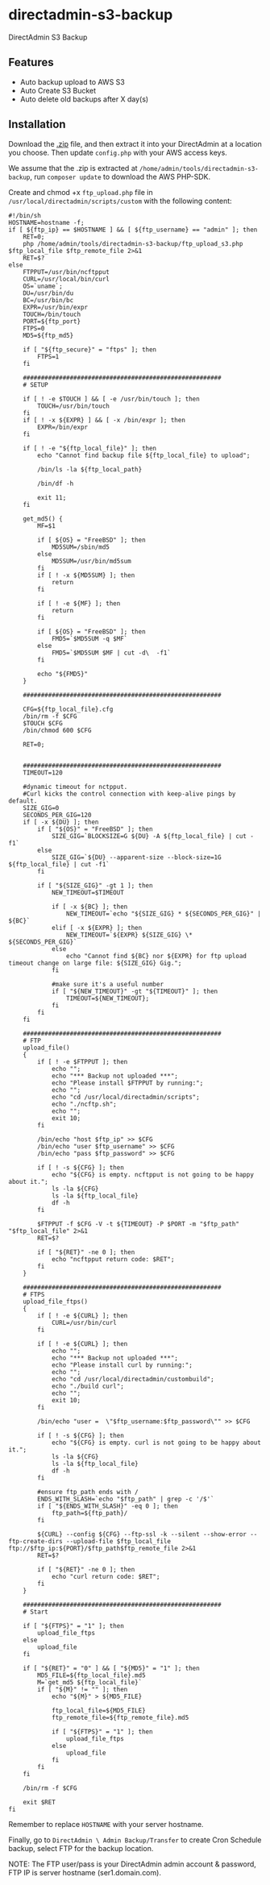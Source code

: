 # directadmin-s3-backup
DirectAdmin S3 Backup

Features
--------
- Auto backup upload to AWS S3
- Auto Create S3 Bucket
- Auto delete old backups after X day(s)

Installation
------------

Download the [.zip](https://github.com/powerkernel/directadmin-s3-backup/archive/master.zip) file, and then extract it into your DirectAdmin at a location you choose. Then update `config.php` with your AWS access keys.

We assume that the .zip is extracted at `/home/admin/tools/directadmin-s3-backup`, run `composer update` to download the AWS PHP-SDK.

Create and chmod +x `ftp_upload.php` file in `/usr/local/directadmin/scripts/custom` with the following content:
```
#!/bin/sh
HOSTNAME=hostname -f;
if [ ${ftp_ip} == $HOSTNAME ] && [ ${ftp_username} == "admin" ]; then
	RET=0;
	php /home/admin/tools/directadmin-s3-backup/ftp_upload_s3.php $ftp_local_file $ftp_remote_file 2>&1
	RET=$?	
else
	FTPPUT=/usr/bin/ncftpput
	CURL=/usr/local/bin/curl
	OS=`uname`;
	DU=/usr/bin/du
	BC=/usr/bin/bc
	EXPR=/usr/bin/expr
	TOUCH=/bin/touch
	PORT=${ftp_port}
	FTPS=0
	MD5=${ftp_md5}

	if [ "${ftp_secure}" = "ftps" ]; then
		FTPS=1
	fi

	#######################################################
	# SETUP

	if [ ! -e $TOUCH ] && [ -e /usr/bin/touch ]; then
		TOUCH=/usr/bin/touch
	fi
	if [ ! -x ${EXPR} ] && [ -x /bin/expr ]; then
		EXPR=/bin/expr
	fi

	if [ ! -e "${ftp_local_file}" ]; then
		echo "Cannot find backup file ${ftp_local_file} to upload";

		/bin/ls -la ${ftp_local_path}

		/bin/df -h

		exit 11;
	fi

	get_md5() {
		MF=$1

		if [ ${OS} = "FreeBSD" ]; then
			MD5SUM=/sbin/md5
		else
			MD5SUM=/usr/bin/md5sum
		fi
		if [ ! -x ${MD5SUM} ]; then
			return
		fi

		if [ ! -e ${MF} ]; then
			return
		fi

		if [ ${OS} = "FreeBSD" ]; then
			FMD5=`$MD5SUM -q $MF`
		else
			FMD5=`$MD5SUM $MF | cut -d\  -f1`
		fi

		echo "${FMD5}"
	}

	#######################################################

	CFG=${ftp_local_file}.cfg
	/bin/rm -f $CFG
	$TOUCH $CFG
	/bin/chmod 600 $CFG

	RET=0;


	#######################################################
	TIMEOUT=120

	#dynamic timeout for nctpput.
	#Curl kicks the control connection with keep-alive pings by default.
	SIZE_GIG=0
	SECONDS_PER_GIG=120
	if [ -x ${DU} ]; then
		if [ "${OS}" = "FreeBSD" ]; then
			SIZE_GIG=`BLOCKSIZE=G ${DU} -A ${ftp_local_file} | cut -f1`
		else
			SIZE_GIG=`${DU} --apparent-size --block-size=1G ${ftp_local_file} | cut -f1`
		fi

		if [ "${SIZE_GIG}" -gt 1 ]; then
			NEW_TIMEOUT=$TIMEOUT

			if [ -x ${BC} ]; then
				NEW_TIMEOUT=`echo "${SIZE_GIG} * ${SECONDS_PER_GIG}" | ${BC}`
			elif [ -x ${EXPR} ]; then
				NEW_TIMEOUT=`${EXPR} ${SIZE_GIG} \* ${SECONDS_PER_GIG}`
			else
				echo "Cannot find ${BC} nor ${EXPR} for ftp upload timeout change on large file: ${SIZE_GIG} Gig.";
			fi

			#make sure it's a useful number
			if [ "${NEW_TIMEOUT}" -gt "${TIMEOUT}" ]; then
				TIMEOUT=${NEW_TIMEOUT};
			fi
		fi
	fi

	#######################################################
	# FTP
	upload_file()
	{
		if [ ! -e $FTPPUT ]; then
			echo "";
			echo "*** Backup not uploaded ***";
			echo "Please install $FTPPUT by running:";
			echo "";
			echo "cd /usr/local/directadmin/scripts";
			echo "./ncftp.sh";
			echo "";
			exit 10;
		fi

		/bin/echo "host $ftp_ip" >> $CFG
		/bin/echo "user $ftp_username" >> $CFG
		/bin/echo "pass $ftp_password" >> $CFG

		if [ ! -s ${CFG} ]; then
			echo "${CFG} is empty. ncftpput is not going to be happy about it.";
			ls -la ${CFG}
			ls -la ${ftp_local_file}
			df -h
		fi

		$FTPPUT -f $CFG -V -t ${TIMEOUT} -P $PORT -m "$ftp_path" "$ftp_local_file" 2>&1
		RET=$?

		if [ "${RET}" -ne 0 ]; then
			echo "ncftpput return code: $RET";
		fi
	}

	#######################################################
	# FTPS
	upload_file_ftps()
	{
		if [ ! -e ${CURL} ]; then
			CURL=/usr/bin/curl
		fi

		if [ ! -e ${CURL} ]; then
			echo "";
			echo "*** Backup not uploaded ***";
			echo "Please install curl by running:";
			echo "";
			echo "cd /usr/local/directadmin/custombuild";
			echo "./build curl";
			echo "";
			exit 10;
		fi

		/bin/echo "user =  \"$ftp_username:$ftp_password\"" >> $CFG

		if [ ! -s ${CFG} ]; then
			echo "${CFG} is empty. curl is not going to be happy about it.";
			ls -la ${CFG}
			ls -la ${ftp_local_file}
			df -h
		fi

		#ensure ftp_path ends with /
		ENDS_WITH_SLASH=`echo "$ftp_path" | grep -c '/$'`
		if [ "${ENDS_WITH_SLASH}" -eq 0 ]; then
			ftp_path=${ftp_path}/
		fi

		${CURL} --config ${CFG} --ftp-ssl -k --silent --show-error --ftp-create-dirs --upload-file $ftp_local_file  ftp://$ftp_ip:${PORT}/$ftp_path$ftp_remote_file 2>&1
		RET=$?

		if [ "${RET}" -ne 0 ]; then
			echo "curl return code: $RET";
		fi
	}

	#######################################################
	# Start

	if [ "${FTPS}" = "1" ]; then
		upload_file_ftps
	else
		upload_file
	fi

	if [ "${RET}" = "0" ] && [ "${MD5}" = "1" ]; then
		MD5_FILE=${ftp_local_file}.md5
		M=`get_md5 ${ftp_local_file}`
		if [ "${M}" != "" ]; then
			echo "${M}" > ${MD5_FILE}

			ftp_local_file=${MD5_FILE}
			ftp_remote_file=${ftp_remote_file}.md5

			if [ "${FTPS}" = "1" ]; then
				upload_file_ftps
			else
				upload_file
			fi
		fi
	fi

	/bin/rm -f $CFG

	exit $RET
fi
```

Remember to replace `HOSTNAME` with your server hostname. 

Finally, go to `DirectAdmin \ Admin Backup/Transfer` to create Cron Schedule backup, select FTP for the backup location.

NOTE: The FTP user/pass is your DirectAdmin admin account & password, FTP IP is server hostname (ser1.domain.com).
